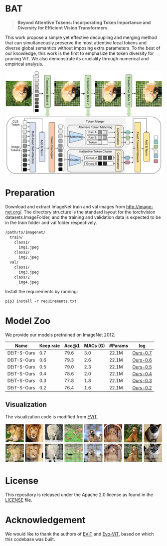 # BAT

> **Beyond Attentive Tokens: Incorporating Token Importance and Diversity for Efficient Vision Transformers**

This work propose a simple yet effective decoupling and merging method that can simultaneously preserve the most attentive local tokens and diverse global semantics without imposing extra parameters.
To the best of our knowledge, this work is the first to emphasize the token diversity for pruning ViT. We also demonstrate its cruciality through numerical and empirical analysis. 

![intro](method.png)

# Preparation

Download and extract ImageNet train and val images from http://image-net.org/. The directory structure is the standard layout for the torchvision datasets.ImageFolder, and the training and validation data is expected to be in the train folder and val folder respectively.

```
/path/to/imagenet/
  train/
    class1/
      img1.jpeg
    class2/
      img2.jpeg
  val/
    class1/
      img3.jpeg
    class/2
      img4.jpeg
```

Install the requirements by running:

```
pip3 install -r requirements.txt
```

# Model Zoo

We provide our models pretrained on ImageNet 2012.

| Name | Keep rate | Acc@1 | MACs (G) | #Params | log |
| --- | --- | --- | --- | --- | --- |
| DEiT-S-Ours | 0.7 | 79.6 | 3.0 | 22.1M | [Ours-0.7](./log/Ours-0.7.log) |
| DEiT-S-Ours | 0.6 | 79.3 | 2.6 | 22.1M | [Ours-0.6](./log/Ours-0.6.log) |
| DEiT-S-Ours | 0.5 | 79.0 | 2.3 | 22.1M | [Ours-0.5](./log/Ours-0.5.log) |
| DEiT-S-Ours | 0.4 | 78.6 | 2.0 | 22.1M | [Ours-0.4](./log/Ours-0.4.log) |
| DEiT-S-Ours | 0.3 | 77.8 | 1.8 | 22.1M | [Ours-0.3](./log/Ours-0.3.log) |
| DEiT-S-Ours | 0.2 | 76.4 | 1.6 | 22.1M | [Ours-0.2](./log/Ours-0.2.log) |

## Visualization
The visualization code is modified from [EViT]( https://github.com/youweiliang/evit).

![intro](result.png)

# License
This repository is released under the Apache 2.0 license as found in the [LICENSE](LICENSE) file.

# Acknowledgement
We would like to thank the authors of  [EViT]( https://github.com/youweiliang/evit) and [Evo-ViT](https://github.com/YifanXu74/Evo-ViT), based on which this codebase was built.

